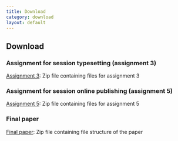 ```yaml
---
title: Download
category: download
layout: default
---
```


## Download

### Assignment for session typesetting (assignment 3)

[Assignment 3](Assignments/Assignment3/Assignment3.zip): Zip file containing files for assignment 3

### Assignment for session online publishing (assignment 5)

[Assignment 5](Assignments/Assignment5/Assignment5.zip): Zip file containing files for assignment 5

### Final paper

[Final paper](Assignments/Final/Final.zip): Zip file containing file structure of the paper


